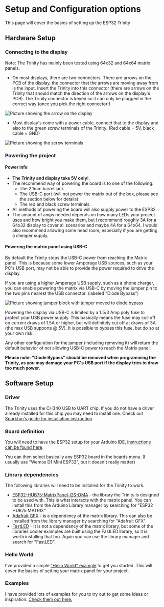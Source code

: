 # Setup and Configuration options

This page will cover the basics of setting up the ESP32 Trinity

## Hardware Setup

### Connecting to the display

Note: The Trinity has mainly been tested using 64x32 and 64x64 matrix panels.

- On most displays, there are two connectors. There are arrows on the PCB of the display, the connector that the arrows are moving away from is the input. Insert the Trinity into this connector (there are arrows on the Trinity that should match the direction of the arrows on the display's PCB). The Trinity connector is keyed so it can only be plugged in the correct way (once you pick the right connector!)

![Picture showing the arrow on the display](/images/instructions/matrixArrow.jpg)

- Most display's come with a power cable, connect that to the display and also to the green screw terminals of the Trinity. (Red cable = 5V, black cable = GND)

![Picture showing the screw terminals](/images/instructions/screwTerminals.jpg)

### Powering the project

#### Power info

- **The Trinity and display take 5V only!**.
- The recommend way of powering the board is to one of the following:
  - The 2.1mm barrel jack
  - The USB-C port (will not power the matrix out of the box, please see the section below for details)
  - The red and black screw terminals.
- All methods of powering the board will also supply power to the ESP32.
- The amount of amps needed depends on how many LEDs your project uses and how bright you make them, but I recommend roughly 3A for a 64x32 display to cover all scenarios and maybe 4A for a 64x64. I would also recommend allowing some head room, especially if you are getting a cheaper supply.

#### Powering the matrix panel using USB-C

By default the Trinity stops the USB-C power from reaching the Matrix panel. This is because some lower Amperage USB sources, such as your PC's USB port, may not be able to provide the power required to drive the display.

If you are using a higher Amperage USB supply, such as a phone charger, you can enable powering the matrix via USB-C by moving the jumper pin to the two pins nearest the USB connector. (labeled "Diode Bypass")

![Picture showing jumper block with jumper moved to diode bypass](/images/instructions/usbDiodeBypasss.jpg)

Powering the display via USB-C is limited by a 1.5/3 Amp poly fuse to protect your USB power supply. This basically means the fuse may cut-off on current draws of 1.5A or higher, but will definitely cut off at draws of 3A (the max USB supports @ 5V). It is possible to bypass this fuse, but do so at your own risk.

Any other configuration for the jumper (including removing it) will return the default behavior of not allowing USB-C power to reach the Matrix panel.

**Please note: "Diode Bypass" should be removed when programming the Trinity, as you may damage your PC's USB port if the display tries to draw too much power.**

## Software Setup

### Driver

The Trinity uses the CH340 USB to UART chip. If you do not have a driver already installed for this chip you may need to install one. Check out [Sparkfun's guide for installation instruction](https://learn.sparkfun.com/tutorials/how-to-install-ch340-drivers/all)

### Board definition

You will need to have the ESP32 setup for your Arduino IDE, [instructions can be found here](https://docs.espressif.com/projects/arduino-esp32/en/latest/installing.html).

You can then select basically any ESP32 board in the boards menu. (I usually use "Wemos D1 Mini ESP32", but it doesn't really matter)

### Library dependencies

The following libraries will need to be installed for the Trinity to work.

- [ESP32-HUB75-MatrixPanel-I2S-DMA](https://github.com/mrfaptastic/ESP32-HUB75-MatrixPanel-I2S-DMA) - the library the Trinity is designed to be used with. This is what interacts with the matrix panel. You can install this from the Arduino Library manager by searching for "ESP32 HUB75 MATRIX"
- [Adafruit GFX](https://github.com/adafruit/Adafruit-GFX-Library) - is a dependency of the matrix library. This can also be installed from the library manager by searching for "Adafruit GFX"
- [FastLED](https://github.com/FastLED/FastLED) - It is not a dependency of the matrix library, but some of the libraries cooler examples are built using the FastLED library, so it is worth installing that too. Again you can use the library manager and search for "FastLED".

### Hello World

I've provided a simple ["Hello World" example](/examples/Basics/HelloWorld) to get you started. This will cover the basics of setting your matrix panel for your project.

### Examples

I have provided lots of examples for you to try out to get some ideas or inspiration. [Check them out here.](/examples/)
